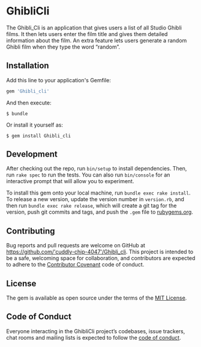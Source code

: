 # GhibliCli

The Ghibli_Cli is an application that gives users a list of all Studio Ghibli films. It then lets users enter the film title and gives them detailed information about the film. An extra feature lets users generate a random Ghibli film when they type the word “random”. 

## Installation

Add this line to your application's Gemfile:

```ruby
gem 'Ghibli_cli'
```

And then execute:

    $ bundle

Or install it yourself as:

    $ gem install Ghibli_cli


## Development

After checking out the repo, run `bin/setup` to install dependencies. Then, run `rake spec` to run the tests. You can also run `bin/console` for an interactive prompt that will allow you to experiment.

To install this gem onto your local machine, run `bundle exec rake install`. To release a new version, update the version number in `version.rb`, and then run `bundle exec rake release`, which will create a git tag for the version, push git commits and tags, and push the `.gem` file to [rubygems.org](https://rubygems.org).

## Contributing

Bug reports and pull requests are welcome on GitHub at https://github.com/'cuddly-chip-4047'/Ghibli_cli. This project is intended to be a safe, welcoming space for collaboration, and contributors are expected to adhere to the [Contributor Covenant](http://contributor-covenant.org) code of conduct.

## License

The gem is available as open source under the terms of the [MIT License](https://opensource.org/licenses/MIT).

## Code of Conduct

Everyone interacting in the GhibliCli project’s codebases, issue trackers, chat rooms and mailing lists is expected to follow the [code of conduct](https://github.com/'cuddly-chip-4047'/Ghibli_cli/blob/master/CODE_OF_CONDUCT.md).
